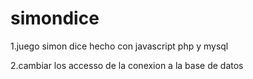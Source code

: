 # simondice

1.juego simon dice hecho con javascript php y mysql

2.cambiar los accesso de la conexion a la base de datos
